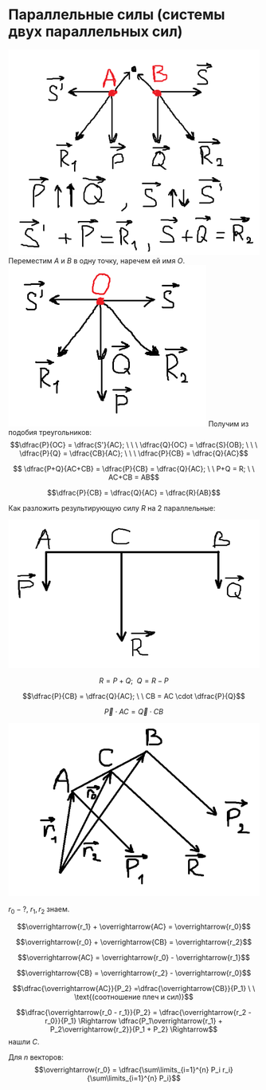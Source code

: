 
# Параллельные силы (системы двух параллельных сил)
![Параллельные силы](image1.png)
Переместим $A$ и $B$ в одну точку, наречем ей имя $O$.
![Перенос в одну точку](image2.png)
Получим из подобия треугольников:
$$\dfrac{P}{OC} = \dfrac{S'}{AC}; \ \ \  \dfrac{Q}{OC} = \dfrac{S}{OB}; \ \ \ \dfrac{P}{Q} = \dfrac{CB}{AC}; \ \ \ \dfrac{P}{CB} = \dfrac{Q}{AC}$$

$$ \dfrac{P+Q}{AC+CB} = \dfrac{P}{CB} = \dfrac{Q}{AC}; \ \ P+Q = R; \ \ AC+CB = AB$$

$$\dfrac{P}{CB} = \dfrac{Q}{AC} = \dfrac{R}{AB}$$

Как разложить результирующую силу $R$ на 2 параллельные:

![Разложение результирующей на 2 параллельные](image3.png)

$$R = P + Q; \ \ Q = R - P$$

$$\dfrac{P}{CB} = \dfrac{Q}{AC}; \ \ CB = AC \cdot \dfrac{P}{Q}$$

$$\overrightarrow{P} \cdot AC = \overrightarrow{Q} \cdot CB$$

![Обобщение параллельных сил](image4.png)

$r_0 - ?$, $r_1,\, r_2$ знаем.

$$\overrightarrow{r_1} + \overrightarrow{AC} = \overrightarrow{r_0}$$

$$\overrightarrow{r_0} + \overrightarrow{CB} = \overrightarrow{r_2}$$

$$\overrightarrow{AC} = \overrightarrow{r_0} - \overrightarrow{r_1}$$

$$\overrightarrow{CB} = \overrightarrow{r_2} - \overrightarrow{r_0}$$

$$\dfrac{\overrightarrow{AC}}{P_2} =\dfrac{\overrightarrow{CB}}{P_1} \ \ \text{(соотношение плеч и сил)}$$

$$\dfrac{\overrightarrow{r_0 - r_1}}{P_2} = \dfrac{\overrightarrow{r_2 - r_0}}{P_1} \Rightarrow \dfrac{P_1\overrightarrow{r_1} + P_2\overrightarrow{r_2}}{P_1 + P_2} \Rightarrow$$ нашли $C$.

Для $n$ векторов: 
$$\overrightarrow{r_0} = \dfrac{\sum\limits_{i=1}^{n} P_i r_i}{\sum\limits_{i=1}^{n} P_i}$$
